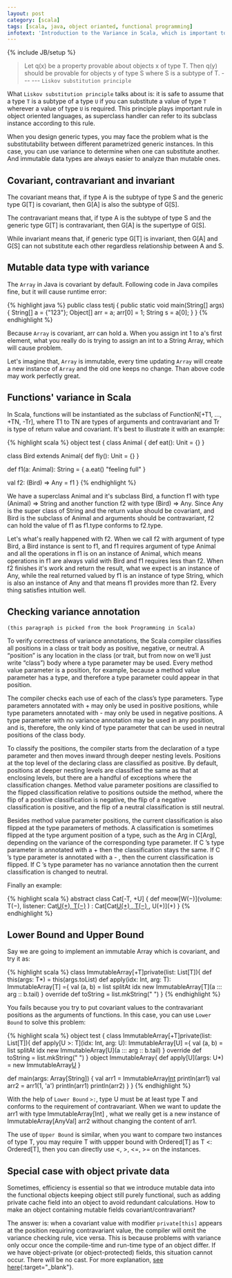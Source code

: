 ```yaml
---
layout: post
category: [scala]
tags: [scala, java, object orianted, functional programming]
infotext: 'Introduction to the Variance in Scala, which is important to generic type designs. Taking it carefully to own type safe codes.'
---
```

{% include JB/setup %}

> Let q(x) be a property provable about objects x of type T. Then q(y) should be provable for objects y of type S where 
> S is a subtype of T.
>  --- --- `Liskov substitution principle`

What `Liskov substitution principle` talks about is: it is safe to assume that a type `T` is a subtype of a type `U` if 
you can substitute a value of type `T` wherever a value of type `U` is required. This principle plays important rule in 
object oriented languages, as superclass handler can refer to its subclass instance according to this rule.

When you design generic types, you may face the problem what is the substitutability between different parametrized 
generic instances. In this case, you can use variance to determine when one can substitute another. And immutable data types 
are always easier to analyze than mutable ones.
 
<!-- more -->

## Covariant, contravariant and invariant

The covariant means that, if type A is the subtype of type S and the generic type G[T] is covariant, then G[A] is also 
the subtype of G[S].

The contravariant means that, if type A is the subtype of type S and the generic type G[T] is contravariant, then G[A] is 
the supertype of G[S].

While invariant means that, if generic type G[T] is invariant, then G[A] and G[S] can not substitute each other regardless 
relationship between A and S.

## Mutable data type with variance

The `Array` in Java is covariant by default. Following code in Java compiles fine, but it will cause runtime error:

{% highlight java %}
public class testj {
    public static void main(String[] args) {
        String[] a = {"123"};
        Object[] arr = a;
        arr[0] = 1;
        String s = a[0];
    }
}
{% endhighlight %}

Because `Array` is covariant, arr can hold a. When you assign int 1 to a's first element, what you really do is trying 
to assign an int to a String Array, which will cause problem.

Let's imagine that, `Array` is immutable, every time updating `Array` will create a new instance of `Array` and the old 
one keeps no change. Than above code may work perfectly great.

## Functions' variance in Scala

In Scala, functions will be instantiated as the subclass of FunctionN[+T1, ..., +TN, -Tr], where T1 to TN are types of 
arguments and contravariant and Tr is type of return value and covariant. It's best to illustrate it with an example:

{% highlight scala %}
object test {
  class Animal {
    def eat(): Unit = {}
  }
  
  class Bird extends Animal{
    def fly(): Unit = {}
  }
  
  def f1(a: Animal): String = {
    a.eat()
    "feeling full"
  }
  
  val f2: (Bird) => Any = f1
}
{% endhighlight %}

We have a superclass Animal and it's subclass Bird, a function f1 with type (Animal) => String and another function f2 
with type (Bird) => Any. Since Any is the super class of String and the return value should be covariant, and Bird 
is the subclass of Animal and arguments should be contravariant, f2 can hold the value of f1 as f1.type conforms to f2.type.

Let's what's really happened with f2. When we call f2 with argument of type Bird, a Bird instance is sent to f1, and f1 
requires argument of type Animal and all the operations in f1 is on an instance of Animal, which means operations in f1 
are always valid with Bird and f1 requires less than f2. When f2 finishes it's work and return the result, what we expect 
is an instance of Any, while the real returned valued by f1 is an instance of type String, which is also an instance of 
Any and that means f1 provides more than f2. Every thing satisfies intuition well.

## Checking variance annotation

`(this paragraph is picked from the book Programming in Scala)`

To verify correctness of variance annotations, the Scala compiler classifies all positions in a class or trait body as 
positive, negative, or neutral. A “position” is any location in the class (or trait, but from now on we’ll just write 
“class”) body where a type parameter may be used. Every method value parameter is a position, for example, because a 
method value parameter has a type, and therefore a type parameter could appear in that position.

The compiler checks each use of each of the class’s type parameters. Type parameters annotated with + may only be used 
in positive positions, while type parameters annotated with - may only be used in negative positions. A type parameter 
with no variance annotation may be used in any position, and is, therefore, the only kind of type parameter that can be 
used in neutral positions of the class body.

To classify the positions, the compiler starts from the declaration of a type parameter and then moves inward through 
deeper nesting levels. Positions at the top level of the declaring class are classified as positive. By default, 
positions at deeper nesting levels are classified the same as that at enclosing levels, but there are a handful of 
exceptions where the classification changes. Method value parameter positions are classified to the flipped 
classification relative to positions outside the method, where the flip of a positive classification is negative, the 
flip of a negative classification is positive, and the flip of a neutral classification is still neutral.

Besides method value parameter positions, the current classification is also flipped at the type parameters of methods. 
A classification is sometimes flipped at the type argument position of a type, such as the Arg in C[Arg], depending on 
the variance of the corresponding type parameter. If C ’s type parameter is annotated with a + then the classification 
stays the same. If C ’s type parameter is annotated with a - , then the current classification is flipped. If C ’s type 
parameter has no variance annotation then the current classification is changed to neutral.

Finally an example:

{% highlight scala %}
abstract class Cat[-T, +U] {
  def meow[W(−)](volume: T(−), listener: Cat[U(+), T(−)](−) )
    : Cat[Cat[U(+) , T(−) ](−) , U(+)](+)
}
{% endhighlight %}

## Lower Bound and Upper Bound

Say we are going to implement an immutable Array which is covariant, and try it as:

{% highlight scala %}
class ImmutableArray[+T]private(list: List[T]){
  def this(args: T*) = this(args.toList)
  def apply(idx: Int, arg: T): ImmutableArray[T] ={
    val (a, b) = list splitAt idx
    new ImmutableArray[T](a ::: arg :: b.tail)
  }
  override def toString = list.mkString(" ")
}
{% endhighlight %}

You fails because you try to put covariant values to the contravariant positions as the arguments of functions. In this case, 
you can use `Lower Bound` to solve this problem: 

{% highlight scala %}
object test {
  class ImmutableArray[+T]private(list: List[T]){
    def apply[U >: T](idx: Int, arg: U): ImmutableArray[U] ={
      val (a, b) = list splitAt idx
      new ImmutableArray[U](a ::: arg :: b.tail)
    }
    override def toString = list.mkString(" ")
  }
  object ImmutableArray{
    def apply[U](args: U*) = new ImmutableArray[U](args.toList)
  }

  def main(args: Array[String]) {
    val arr1 = ImmutableArray[Int](1,2,3,4)
    println(arr1)
    val arr2 = arr1(1, 'a')
    println(arr1)
    println(arr2)
  }
}
{% endhighlight %}

With the help of `Lower Bound` `>:`, type U must be at least type T and conforms to the requirement of contravariant. 
When we want to update the arr1 with type ImmutableArray[Int] , what we really get is a new instance of ImmutableArray[AnyVal] 
arr2 without changing the content of arr1.

The use of `Upper Bound` is similar, when you want to compare two instances of type T, you may require T with uppper bound 
with Ordered[T] as T <: Ordered[T], then you can directly use <, >, <=, >= on the instances.

## Special case with object private data

Sometimes, efficiency is essential so that we introduce mutable data into the functional objects keeping object still purely 
functional, such as adding private cache field into an object to avoid redundant calculations. How to make an object 
containing mutable fields covariant/contravariant?

The answer is: when a covariant value with modifier `private[this]` appears at the position requiring contravariant value, 
the compiler will omit the variance checking rule, vice versa. This is because problems with variance only occur once 
the compile-time and run-time type of an object differ. If we have object-private (or object-protected) fields, this 
situation cannot occur. There will be no cast. For more explanation, 
[see here]( http://stackoverflow.com/questions/16428847/why-is-it-safe-not-to-check-object-private-or-object-protected-definitions-for-t ){:target="_blank"}.